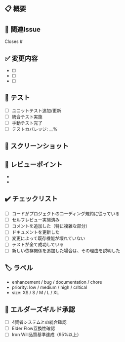 ## 📋 概要
<!-- このPRの目的と変更内容を簡潔に説明してください -->

## 🔗 関連Issue
<!-- Closes #XX 形式で関連Issueを記載 -->
Closes #

## ✅ 変更内容
<!-- 実装した機能や修正内容を箇条書きで -->
- [ ]
- [ ]
- [ ]

## 🧪 テスト
<!-- 実施したテストについて記載 -->
- [ ] ユニットテスト追加/更新
- [ ] 統合テスト実施
- [ ] 手動テスト完了
- [ ] テストカバレッジ: __%

## 📸 スクリーンショット
<!-- UI変更がある場合は、変更前後のスクリーンショットを添付 -->

## 📝 レビューポイント
<!-- レビュアーに特に確認してほしい点を記載 -->
-
-

## ✔️ チェックリスト
<!-- PR提出前の確認事項 -->
- [ ] コードがプロジェクトのコーディング規約に従っている
- [ ] セルフレビュー実施済み
- [ ] コメントを追加した（特に複雑な部分）
- [ ] ドキュメントを更新した
- [ ] 変更によって既存機能が壊れていない
- [ ] テストが全て成功している
- [ ] 新しい依存関係を追加した場合は、その理由を説明した

## 🏷️ ラベル
<!-- 適切なラベルを選択してください -->
- enhancement / bug / documentation / chore
- priority: low / medium / high / critical
- size: XS / S / M / L / XL

## 🤖 エルダーズギルド承認
<!-- 該当する場合はチェック -->
- [ ] 4賢者システムとの統合確認
- [ ] Elder Flow互換性確認
- [ ] Iron Will品質基準達成（95%以上）

